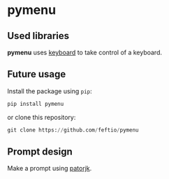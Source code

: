 # pymenu

## Used libraries
**pymenu** uses [keyboard](https://github.com/boppreh/keyboard) to take control of a keyboard.

## Future usage

Install the package using `pip`:

```python
pip install pymenu
```

or clone this repository:

```python
git clone https://github.com/feftio/pymenu
```

## Prompt design
Make a prompt using [patorjk](http://patorjk.com/software/taag/#p=display&f=Stop&t=pymenu).
